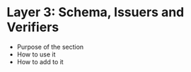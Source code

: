 # Layer 3: Schema, Issuers and Verifiers

* Purpose of the section
* How to use it
* How to add to it
